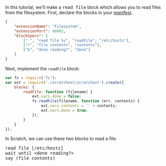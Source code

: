 In this tutorial, we'll make a <kbd>read file</kbd> block which allows you to read files from the filesystem. First, declare the blocks in your [manifest](Manifests).

```json
{
    "extensionName": "Filesystem",
    "extensionPort": 48002,
    "blockSpecs": [
        [" ", "read file %s", "readFile", "/etc/hosts"],
        ["r", "file contents", "contents"],
        ["b", "done reading?", "done"]
    ]
}
```

Next, implement the `readFile` block:

```js
var fs = require('fs');
var ext = require('./scratchext/scratchext').create({
    blocks: {
        readFile: function (filename) {
            ext.vars.done = false;
            fs.readFile(filename, function (err, contents) {
                ext.vars.contents = '' + contents;
                ext.vars.done = true;
            });
        }
    }
});
```

In Scratch, we can use these two blocks to read a file:

<pre>
read file [/etc/hosts]
wait until &lt;done reading?&gt;
say (file contents)
</pre>